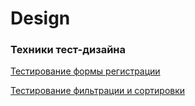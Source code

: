 # Design

### Техники тест-дизайна
[Тестирование формы регистрации](https://docs.google.com/spreadsheets/d/1GlF1Sfhbi1otnJgQznW6yNt6ebdLmbpa1J9e1dfp0u8/edit?gid=0#gid=0)

[Тестирование фильтрации и сортировки](https://docs.google.com/spreadsheets/d/1wrtVBlgOazZd2LrnvtZ0UsJIVG0J1tQFj9ufY-3LkyU/edit?gid=0#gid=0)
